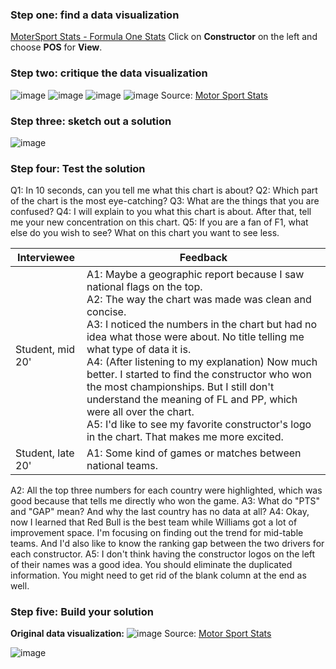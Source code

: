 ### Step one: find a data visualization
[MoterSport Stats - Formula One Stats](https://www.motorsportstats.com/results/formula-one/2022/brazilian-grand-prix/standings)
Click on **Constructor** on the left and choose **POS** for **View**.


### Step two: critique the data visualization
![image](https://user-images.githubusercontent.com/102596125/202081814-48d6bbb8-7256-42b5-8021-555e88b7c29c.png)
![image](https://user-images.githubusercontent.com/102596125/202081835-d13f1da6-5b20-46b9-86c6-2dec75fd28f6.png)
![image](https://user-images.githubusercontent.com/102596125/202081853-37ac0604-db77-46ae-a304-d64d18642bd4.png)
![image](https://user-images.githubusercontent.com/102596125/202081866-2c9cabf3-fa89-4b77-89eb-aa3ef32b57e5.png)
Source: [Motor Sport Stats](https://www.motorsportstats.com/results/formula-one/2022/brazilian-grand-prix/standings)


### Step three: sketch out a solution
![image](https://user-images.githubusercontent.com/102596125/202118298-473ebf8d-83f2-4a4f-9136-a1ffcff15bc8.png)


### Step four: Test the solution
Q1: In 10 seconds, can you tell me what this chart is about?
Q2: Which part of the chart is the most eye-catching?
Q3: What are the things that you are confused? 
Q4: I will explain to you what this chart is about. After that, tell me your new concentration on this chart.
Q5: If you are a fan of F1, what else do you wish to see? What on this chart you want to see less.

Interviewee  | Feedback
------------- | -------------
Student, mid 20'  | A1: Maybe a geographic report because I saw national flags on the top.<br />A2: The way the chart was made was clean and concise.<br />A3: I noticed the numbers in the chart but had no idea what those were about. No title telling me what type of data it is.<br />A4: (After listening to my explanation) Now much better. I started to find the constructor who won the most championships. But I still don't understand the meaning of FL and PP, which were all over the chart.<br />A5: I'd like to see my favorite constructor's logo in the chart. That makes me more excited.
Student, late 20'  | A1: Some kind of games or matches between national teams.
A2: All the top three numbers for each country were highlighted, which was good because that tells me directly who won the game.
A3: What do "PTS" and "GAP" mean? And why the last country has no data at all?
A4: Okay, now I learned that Red Bull is the best team while Williams got a lot of improvement space. I'm focusing on finding out the trend for mid-table teams. And I'd also like to know the ranking gap between the two drivers for each constructor.
A5: I don't think having the constructor logos on the left of their names was a good idea. You should eliminate the duplicated information. You might need to get rid of the blank column at the end as well.


### Step five: Build your solution
**Original data visualization:**
![image](https://user-images.githubusercontent.com/102596125/202100403-4d97898a-d48b-4858-8b40-febc6336b965.png)
Source: [Motor Sport Stats](https://www.motorsportstats.com/results/formula-one/2022/brazilian-grand-prix/standings)

![image](https://user-images.githubusercontent.com/102596125/202099385-da192375-5f59-443e-91b3-7987a166698d.png)
